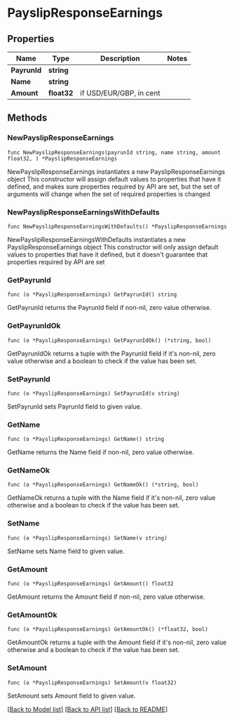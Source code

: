 # PayslipResponseEarnings

## Properties

Name | Type | Description | Notes
------------ | ------------- | ------------- | -------------
**PayrunId** | **string** |  | 
**Name** | **string** |  | 
**Amount** | **float32** | if USD/EUR/GBP, in cent | 

## Methods

### NewPayslipResponseEarnings

`func NewPayslipResponseEarnings(payrunId string, name string, amount float32, ) *PayslipResponseEarnings`

NewPayslipResponseEarnings instantiates a new PayslipResponseEarnings object
This constructor will assign default values to properties that have it defined,
and makes sure properties required by API are set, but the set of arguments
will change when the set of required properties is changed

### NewPayslipResponseEarningsWithDefaults

`func NewPayslipResponseEarningsWithDefaults() *PayslipResponseEarnings`

NewPayslipResponseEarningsWithDefaults instantiates a new PayslipResponseEarnings object
This constructor will only assign default values to properties that have it defined,
but it doesn't guarantee that properties required by API are set

### GetPayrunId

`func (o *PayslipResponseEarnings) GetPayrunId() string`

GetPayrunId returns the PayrunId field if non-nil, zero value otherwise.

### GetPayrunIdOk

`func (o *PayslipResponseEarnings) GetPayrunIdOk() (*string, bool)`

GetPayrunIdOk returns a tuple with the PayrunId field if it's non-nil, zero value otherwise
and a boolean to check if the value has been set.

### SetPayrunId

`func (o *PayslipResponseEarnings) SetPayrunId(v string)`

SetPayrunId sets PayrunId field to given value.


### GetName

`func (o *PayslipResponseEarnings) GetName() string`

GetName returns the Name field if non-nil, zero value otherwise.

### GetNameOk

`func (o *PayslipResponseEarnings) GetNameOk() (*string, bool)`

GetNameOk returns a tuple with the Name field if it's non-nil, zero value otherwise
and a boolean to check if the value has been set.

### SetName

`func (o *PayslipResponseEarnings) SetName(v string)`

SetName sets Name field to given value.


### GetAmount

`func (o *PayslipResponseEarnings) GetAmount() float32`

GetAmount returns the Amount field if non-nil, zero value otherwise.

### GetAmountOk

`func (o *PayslipResponseEarnings) GetAmountOk() (*float32, bool)`

GetAmountOk returns a tuple with the Amount field if it's non-nil, zero value otherwise
and a boolean to check if the value has been set.

### SetAmount

`func (o *PayslipResponseEarnings) SetAmount(v float32)`

SetAmount sets Amount field to given value.



[[Back to Model list]](../README.md#documentation-for-models) [[Back to API list]](../README.md#documentation-for-api-endpoints) [[Back to README]](../README.md)


